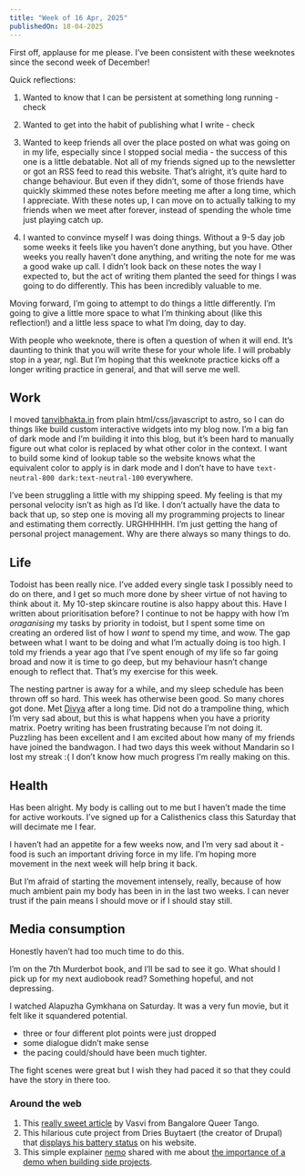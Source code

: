 ```yaml
---
title: "Week of 16 Apr, 2025"
publishedOn: 18-04-2025
---
```


First off, applause for me please. I’ve been consistent with these weeknotes since the second week of December!

Quick reflections:

1. Wanted to know that I can be persistent at something long running - check

2. Wanted to get into the habit of publishing what I write - check

3. Wanted to keep friends all over the place posted on what was going on in my life, especially since I stopped social media - the success of this one is a little debatable. Not all of my friends signed up to the newsletter or got an RSS feed to read this website. That’s alright, it’s quite hard to change behaviour. But even if they didn’t, some of those friends have quickly skimmed these notes before meeting me after a long time, which I appreciate. With these notes up, I can move on to actually talking to my friends when we meet after forever, instead of spending the whole time just playing catch up.

4. I wanted to convince myself I was doing things. Without a 9-5 day job some weeks it feels like you haven’t done anything, but you have. Other weeks you really haven’t done anything, and writing the note for me was a good wake up call. I didn’t look back on these notes the way I expected to, but the act of writing them planted the seed for things I was going to do differently. This has been incredibly valuable to me.

Moving forward, I’m going to attempt to do things a little differently. I’m going to give a little more space to what I’m thinking about (like this reflection!) and a little less space to what I’m doing, day to day.

With people who weeknote, there is often a question of when it will end. It’s daunting to think that you will write these for your whole life. I will probably stop in a year, ngl. But I’m hoping that this weeknote practice kicks off a longer writing practice in general, and that will serve me well.

## Work

I moved [tanvibhakta.in](https://tanvibhakta.in) from plain html/css/javascript to astro, so I can do things like build custom interactive widgets into my blog now. I’m a big fan of dark mode and I’m building it into this blog, but it’s been hard to manually figure out what color is replaced by what other color in the context. I want to build some kind of lookup table so the website knows what the equivalent color to apply is in dark mode and I don’t have to have `text-neutral-800 dark:text-neutral-100` everywhere.

I’ve been struggling a little with my shipping speed. My feeling is that my personal velocity isn’t as high as I’d like. I don’t actually have the data to back that up, so step one is moving all my programming projects to linear and estimating them correctly. URGHHHHH. I’m just getting the hang of personal project management. Why are there always so many things to do.

## Life

Todoist has been really nice. I’ve added every single task I possibly need to do on there, and I get so much more done by sheer virtue of not having to think about it. My 10-step skincare routine is also happy about this.
Have I written about prioritisation before? I continue to not be happy with how I’m _oraganising_ my tasks by priority in todoist, but I spent some time on creating an ordered list of how I _want_ to spend my time, and wow. The gap between what I want to be doing and what I’m actually doing is too high. I told my friends a year ago that I’ve spent enough of my life so far going broad and now it is time to go deep, but my behaviour hasn’t change enough to reflect that. That’s my exercise for this week.

The nesting partner is away for a while, and my sleep schedule has been thrown off so hard. This week has otherwise been good. So many chores got done. Met [Divya](https://divyashivaram.substack.com/) after a long time. Did not do a trampoline thing, which I’m very sad about, but this is what happens when you have a priority matrix. Poetry writing has been frustrating because I’m not doing it. Puzzling has been excellent and I am excited about how many of my friends have joined the bandwagon. I had two days this week without Mandarin so I lost my streak :( I don’t know how much progress I’m really making on this.

## Health

Has been alright. My body is calling out to me but I haven’t made the time for active workouts. I’ve signed up for a Calisthenics class this Saturday that will decimate me I fear.

I haven’t had an appetite for a few weeks now, and I’m very sad about it - food is such an important driving force in my life. I’m hoping more movement in the next week will help bring it back.

But I’m afraid of starting the movement intensely, really, because of how much ambient pain my body has been in in the last two weeks. I can never trust if the pain means I should move or if I should stay still.

## Media consumption

Honestly haven’t had too much time to do this.

I’m on the 7th Murderbot book, and I’ll be sad to see it go. What should I pick up for my next audiobook read? Something hopeful, and not depressing.

I watched Alapuzha Gymkhana on Saturday. It was a very fun movie, but it felt like it squandered potential.

- three or four different plot points were just dropped
- some dialogue didn’t make sense
- the pacing could/should have been much tighter.

The fight scenes were great but I wish they had paced it so that they could have the story in there too.

### Around the web

1. This [really sweet article](https://queertangobook.org/tango-joy-from-bengaluru-india/) by Vasvi from Bangalore Queer Tango.
2. This hilarious cute project from Dries Buytaert (the creator of Drupal) that [displays his battery status](https://dri.es/posting-my-phone-battery-status-to-my-site) on his website.
3. This simple explainer [nemo](https://captnemo.in/) shared with me about [the importance of a demo when building side projects](https://mitchellh.com/writing/building-large-technical-projects).
